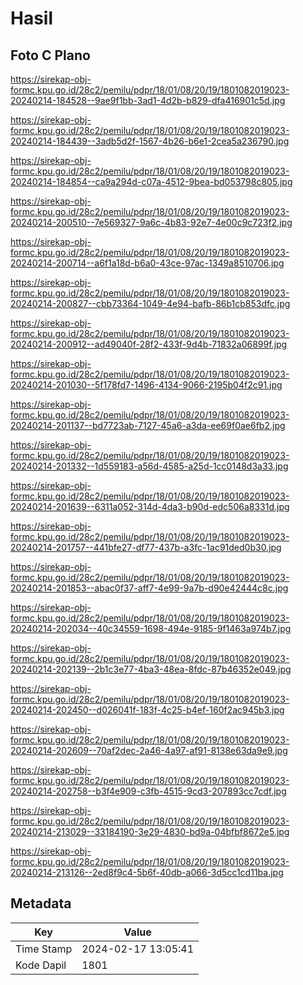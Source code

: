 # Hasil

## Foto C Plano

https://sirekap-obj-formc.kpu.go.id/28c2/pemilu/pdpr/18/01/08/20/19/1801082019023-20240214-184528--9ae9f1bb-3ad1-4d2b-b829-dfa416901c5d.jpg

https://sirekap-obj-formc.kpu.go.id/28c2/pemilu/pdpr/18/01/08/20/19/1801082019023-20240214-184439--3adb5d2f-1567-4b26-b6e1-2cea5a236790.jpg

https://sirekap-obj-formc.kpu.go.id/28c2/pemilu/pdpr/18/01/08/20/19/1801082019023-20240214-184854--ca9a294d-c07a-4512-9bea-bd053798c805.jpg

https://sirekap-obj-formc.kpu.go.id/28c2/pemilu/pdpr/18/01/08/20/19/1801082019023-20240214-200510--7e569327-9a6c-4b83-92e7-4e00c9c723f2.jpg

https://sirekap-obj-formc.kpu.go.id/28c2/pemilu/pdpr/18/01/08/20/19/1801082019023-20240214-200714--a6f1a18d-b6a0-43ce-97ac-1349a8510706.jpg

https://sirekap-obj-formc.kpu.go.id/28c2/pemilu/pdpr/18/01/08/20/19/1801082019023-20240214-200827--cbb73364-1049-4e94-bafb-86b1cb853dfc.jpg

https://sirekap-obj-formc.kpu.go.id/28c2/pemilu/pdpr/18/01/08/20/19/1801082019023-20240214-200912--ad49040f-28f2-433f-9d4b-71832a06899f.jpg

https://sirekap-obj-formc.kpu.go.id/28c2/pemilu/pdpr/18/01/08/20/19/1801082019023-20240214-201030--5f178fd7-1496-4134-9066-2195b04f2c91.jpg

https://sirekap-obj-formc.kpu.go.id/28c2/pemilu/pdpr/18/01/08/20/19/1801082019023-20240214-201137--bd7723ab-7127-45a6-a3da-ee69f0ae6fb2.jpg

https://sirekap-obj-formc.kpu.go.id/28c2/pemilu/pdpr/18/01/08/20/19/1801082019023-20240214-201332--1d559183-a56d-4585-a25d-1cc0148d3a33.jpg

https://sirekap-obj-formc.kpu.go.id/28c2/pemilu/pdpr/18/01/08/20/19/1801082019023-20240214-201639--6311a052-314d-4da3-b90d-edc506a8331d.jpg

https://sirekap-obj-formc.kpu.go.id/28c2/pemilu/pdpr/18/01/08/20/19/1801082019023-20240214-201757--441bfe27-df77-437b-a3fc-1ac91ded0b30.jpg

https://sirekap-obj-formc.kpu.go.id/28c2/pemilu/pdpr/18/01/08/20/19/1801082019023-20240214-201853--abac0f37-aff7-4e99-9a7b-d90e42444c8c.jpg

https://sirekap-obj-formc.kpu.go.id/28c2/pemilu/pdpr/18/01/08/20/19/1801082019023-20240214-202034--40c34559-1698-494e-9185-9f1463a974b7.jpg

https://sirekap-obj-formc.kpu.go.id/28c2/pemilu/pdpr/18/01/08/20/19/1801082019023-20240214-202139--2b1c3e77-4ba3-48ea-8fdc-87b46352e049.jpg

https://sirekap-obj-formc.kpu.go.id/28c2/pemilu/pdpr/18/01/08/20/19/1801082019023-20240214-202450--d026041f-183f-4c25-b4ef-160f2ac945b3.jpg

https://sirekap-obj-formc.kpu.go.id/28c2/pemilu/pdpr/18/01/08/20/19/1801082019023-20240214-202609--70af2dec-2a46-4a97-af91-8138e63da9e9.jpg

https://sirekap-obj-formc.kpu.go.id/28c2/pemilu/pdpr/18/01/08/20/19/1801082019023-20240214-202758--b3f4e909-c3fb-4515-9cd3-207893cc7cdf.jpg

https://sirekap-obj-formc.kpu.go.id/28c2/pemilu/pdpr/18/01/08/20/19/1801082019023-20240214-213029--33184190-3e29-4830-bd9a-04bfbf8672e5.jpg

https://sirekap-obj-formc.kpu.go.id/28c2/pemilu/pdpr/18/01/08/20/19/1801082019023-20240214-213126--2ed8f9c4-5b6f-40db-a066-3d5cc1cd11ba.jpg


## Metadata

| Key        | Value               |
| ---------- | ------------------- |
| Time Stamp | 2024-02-17 13:05:41 |
| Kode Dapil | 1801                |



